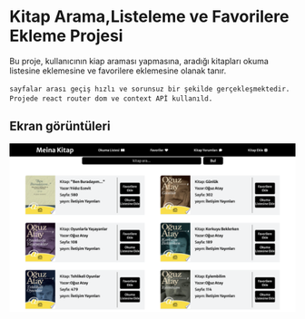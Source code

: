 # Kitap Arama,Listeleme ve Favorilere Ekleme Projesi

Bu proje, kullanıcının kiap araması yapmasına, aradığı kitapları okuma listesine eklemesine ve favorilere eklemesine olanak tanır.

`sayfalar arası geçiş hızlı ve sorunsuz bir şekilde gerçekleşmektedir.`
`Projede react router dom ve context APİ kullanıld.`

## Ekran görüntüleri

![Film proje resim](src/img/kitap.png)



